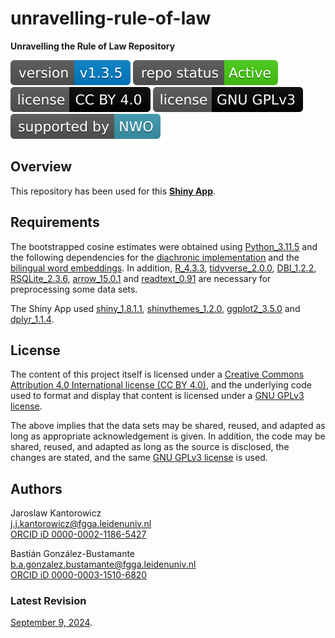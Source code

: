 # unravelling-rule-of-law
**Unravelling the Rule of Law Repository**

[![Version](https://raw.githubusercontent.com/rol-project/unravelling-rule-of-law/master/badges/v_1_3_5.svg)](CHANGELOG.md) [![Project Status: Active – The project has reached a stable, usable state and is being actively developed.](https://raw.githubusercontent.com/rol-project/unravelling-rule-of-law/master/badges/active.svg)](STATUS.md) [![License](https://raw.githubusercontent.com/rol-project/unravelling-rule-of-law/master/badges/cc_by_4_0.svg)](LICENSE.md) [![License](https://raw.githubusercontent.com/rol-project/unravelling-rule-of-law/master/badges/gnu.svg)](LICENSE-GPL.md)  [![NWO](https://raw.githubusercontent.com/rol-project/unravelling-rule-of-law/master/badges/nwo.svg)](https://www.nwo.nl/en)

## Overview

This repository has been used for this [**Shiny App**](https://rol-project.shinyapps.io/unravelling-rule-of-law/).

## Requirements

The bootstrapped cosine estimates were obtained using [Python_3.11.5](https://www.python.org/downloads/release/python-3115/) and the following dependencies for the [diachronic implementation](requirements_diachronic.txt) and the [bilingual word embeddings](requirements_bwe.txt). In addition, [R_4.3.3](https://cran.r-project.org/bin/windows/base/old/4.3.3/), [tidyverse_2.0.0](https://cran.r-project.org/web/packages/tidyverse/index.html), [DBI_1.2.2](https://cran.r-project.org/web/packages/DBI/index.html), [RSQLite_2.3.6](https://cran.r-project.org/web/packages/RSQLite/index.html), [arrow_15.0.1](https://cran.r-project.org/web/packages/arrow/index.html) and [readtext_0.91](https://cran.r-project.org/web/packages/readtext/index.html) are necessary for preprocessing some data sets.

The Shiny App used [shiny_1.8.1.1](https://cran.r-project.org/web/packages/shiny/index.html), [shinythemes_1.2.0](https://cran.r-project.org/web/packages/shinythemes/index.html), [ggplot2_3.5.0](https://cran.r-project.org/web/packages/ggplot2/index.html) and [dplyr_1.1.4](https://cran.r-project.org/web/packages/dplyr/index.html).

## License

The content of this project itself is licensed under a [Creative Commons Attribution 4.0 International license (CC BY 4.0)](LICENSE.md), and the underlying code used to format and display that content is licensed under a [GNU GPLv3 license](LICENSE-GPL.md).

The above implies that the data sets may be shared, reused, and adapted as long as appropriate acknowledgement is given. In addition, the code may be shared, reused, and adapted as long as the source is disclosed, the changes are stated, and the same [GNU GPLv3 license](LICENSE-GPL.md) is used.

## Authors

Jaroslaw Kantorowicz \
j.j.kantorowicz@fgga.leidenuniv.nl \
[ORCID iD 0000-0002-1186-5427](https://orcid.org/0000-0002-1186-5427)

Bastián González-Bustamante \
b.a.gonzalez.bustamante@fgga.leidenuniv.nl \
[ORCID iD 0000-0003-1510-6820](https://orcid.org/0000-0003-1510-6820)

### Latest Revision

[September 9, 2024](CHANGELOG.md).

